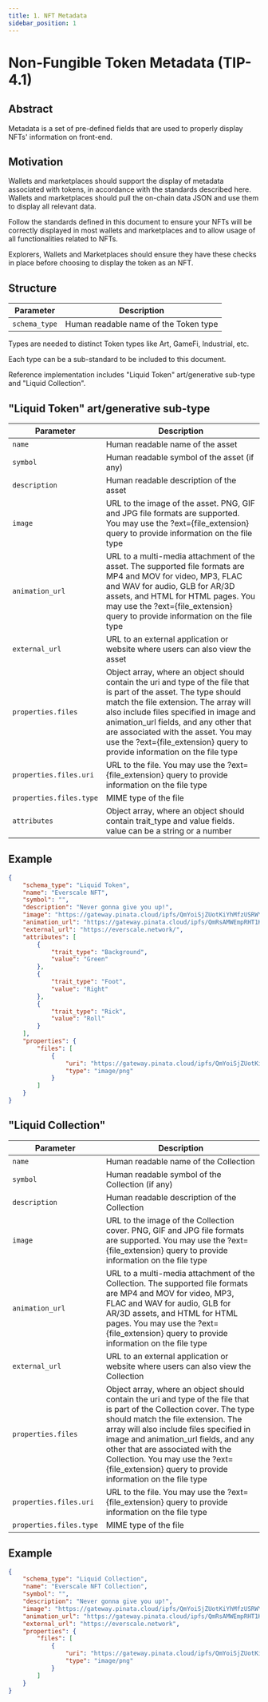 ```yaml
---
title: 1. NFT Metadata
sidebar_position: 1
---
```


# Non-Fungible Token Metadata (TIP-4.1)

## Abstract

Metadata is a set of pre-defined fields that are used to properly display NFTs' information on front-end.

## Motivation

Wallets and marketplaces should support the display of metadata associated with tokens, in accordance with the standards described here. Wallets and marketplaces should pull the on-chain data JSON and use them to display all relevant data.

Follow the standards defined in this document to ensure your NFTs will be correctly displayed in most wallets and marketplaces and to allow usage of all functionalities related to NFTs.

Explorers, Wallets and Marketplaces should ensure they have these checks in place before choosing to display the token as an NFT.

## Structure

| Parameter | Description |
|-----------|-------------|
| `schema_type` | Human readable name of the Token type |

Types are needed to distinct Token types like Art, GameFi, Industrial, etc.

Each type can be a sub-standard to be included to this document.

Reference implementation includes "Liquid Token" art/generative sub-type and "Liquid Collection".

## "Liquid Token" art/generative sub-type

| Parameter | Description |
|-----------|-------------|
| `name` | Human readable name of the asset |
| `symbol` | Human readable symbol of the asset (if any) |
| `description` | Human readable description of the asset |
| `image` | URL to the image of the asset. PNG, GIF and JPG file formats are supported. You may use the ?ext={file_extension} query to provide information on the file type |
| `animation_url` | URL to a multi-media attachment of the asset. The supported file formats are MP4 and MOV for video, MP3, FLAC and WAV for audio, GLB for AR/3D assets, and HTML for HTML pages. You may use the ?ext={file_extension} query to provide information on the file type |
| `external_url` | URL to an external application or website where users can also view the asset |
| `properties.files` | Object array, where an object should contain the uri and type of the file that is part of the asset. The type should match the file extension. The array will also include files specified in image and animation_url fields, and any other that are associated with the asset. You may use the ?ext={file_extension} query to provide information on the file type |
| `properties.files.uri` | URL to the file. You may use the ?ext={file_extension} query to provide information on the file type |
| `properties.files.type` | MIME type of the file |
| `attributes` | Object array, where an object should contain trait_type and value fields. value can be a string or a number |

## Example

``` JSON
{
    "schema_type": "Liquid Token",
    "name": "Everscale NFT",
    "symbol": "",
    "description": "Never gonna give you up!",
    "image": "https://gateway.pinata.cloud/ipfs/QmYoiSjZUotKiYhMfzUSRWYTZUDq6MCCkXAbDPdC2TbdpU?ext=png",
    "animation_url": "https://gateway.pinata.cloud/ipfs/QmRsAMWEmpRHT1K1dj2q4L6ccAHpgrvzHiuCVwSWxmvV7S?ext=mp4",
    "external_url": "https://everscale.network/",
    "attributes": [
        {
            "trait_type": "Background",
            "value": "Green"
        },
        {
            "trait_type": "Foot",
            "value": "Right"
        },
        {
            "trait_type": "Rick",
            "value": "Roll"
        }
    ],
    "properties": {
        "files": [
            {
                "uri": "https://gateway.pinata.cloud/ipfs/QmYoiSjZUotKiYhMfzUSRWYTZUDq6MCCkXAbDPdC2TbdpU",
                "type": "image/png"
            }
        ]
    }
}
```

## "Liquid Collection"

| Parameter | Description |
|-----------|-------------|
| `name` | Human readable name of the Collection |
| `symbol` | Human readable symbol of the Collection (if any) |
| `description` | Human readable description of the Collection |
| `image` | URL to the image of the Collection cover. PNG, GIF and JPG file formats are supported. You may use the ?ext={file_extension} query to provide information on the file type |
| `animation_url` | URL to a multi-media attachment of the Collection. The supported file formats are MP4 and MOV for video, MP3, FLAC and WAV for audio, GLB for AR/3D assets, and HTML for HTML pages. You may use the ?ext={file_extension} query to provide information on the file type |
| `external_url` | URL to an external application or website where users can also view the Collection |
| `properties.files` | Object array, where an object should contain the uri and type of the file that is part of the Collection cover. The type should match the file extension. The array will also include files specified in image and animation_url fields, and any other that are associated with the Collection. You may use the ?ext={file_extension} query to provide information on the file type |
| `properties.files.uri` | URL to the file. You may use the ?ext={file_extension} query to provide information on the file type |
| `properties.files.type` | MIME type of the file |

## Example

``` JSON
{
    "schema_type": "Liquid Collection",
    "name": "Everscale NFT Collection",
    "symbol": "",
    "description": "Never gonna give you up!",
    "image": "https://gateway.pinata.cloud/ipfs/QmYoiSjZUotKiYhMfzUSRWYTZUDq6MCCkXAbDPdC2TbdpU?ext=png",
    "animation_url": "https://gateway.pinata.cloud/ipfs/QmRsAMWEmpRHT1K1dj2q4L6ccAHpgrvzHiuCVwSWxmvV7S?ext=mp4",
    "external_url": "https://everscale.network",
    "properties": {
        "files": [
            {
                "uri": "https://gateway.pinata.cloud/ipfs/QmYoiSjZUotKiYhMfzUSRWYTZUDq6MCCkXAbDPdC2TbdpU?ext=png",
                "type": "image/png"
            }
        ]
    }
}
```
